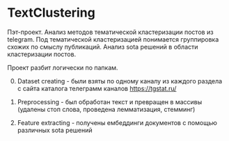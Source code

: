 # TextClustering
Пэт-проект. Анализ методов тематической кластеризации постов из telegram. Под тематической кластеризацией понимается группировка схожих по смыслу публикаций. Анализ sota решений в области кластеризации постов.


Проект разбит логически по папкам.

0. Dataset creating - были взяты по одному каналу из каждого раздела с сайта каталога телеграмм каналов https://tgstat.ru/

1. Preprocessing - был обработан текст и превращен в массивы (удалены стоп слова, проведена лемматизация, стемминг)

2. Feature extracting - получены ембеддинги документов с помощью различных sota решений
